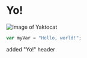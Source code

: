 # Yo!

![Image of Yaktocat](https://octodex.github.com/images/yaktocat.png)

``` javascript
var myVar = "Hello, world!";
```

added "Yo!" header
